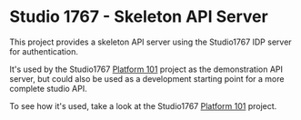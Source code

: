 # Studio 1767 - Skeleton API Server

This project provides a skeleton API server using the Studio1767 IDP server for authentication.

It's used by the Studio1767 [Platform 101](https://github.com/parlaynu/studio1767-platform101) project 
as the demonstration API server, but could also be used as a development starting point for a more 
complete studio API.

To see how it's used, take a look at the Studio1767 [Platform 101](https://github.com/parlaynu/studio1767-platform101)
project.
